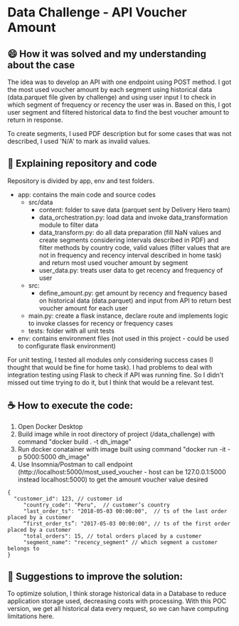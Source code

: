 # Data Challenge - API Voucher Amount

## 😄 How it was solved and my understanding about the case

The idea was to develop an API with one endpoint using POST method. I got the most used voucher amount by each segment using historical data (data.parquet file given by challenge) and using user input I to check in which segment of frequency or recency the user was in. Based on this, I got user segment and filtered historical data to find the best voucher amount to return in response.

To create segments, I used PDF description but for some cases that was not described, I used 'N/A' to mark as invalid values.


## 🚀 Explaining repository and code

Repository is divided by app, env and test folders. 
* app: contains the main code and source codes
	* src/data
		* content: folder to save data (parquet sent by Delivery Hero team)
		* data_orchestration.py: load data and invoke data_transformation module to filter data
		* data_transform.py: do all data preparation (fill NaN values and create segments considering intervals described in PDF) and filter methods by country code, valid values (filter values that are not in frequency and recency interval described in home task) and return most used voucher amount by segment
		* user_data.py: treats user data to get recency and frequency of user
	* src:
		* define_amount.py: get amount by recency and frequency based on historical data (data.parquet) and input from API to return best voucher amount for each user
	* main.py: create a flask instance, declare route and implements logic to invoke classes for recency or frequency cases
	* tests: folder with all unit tests
* env: contains environment files (not used in this project - could be used to configurate flask environment)

For unit testing, I tested all modules only considering success cases (I thought that would be fine for home task). I had problems to deal with integration testing using Flask to check if API was running fine. So I didn't missed out time trying to do it, but I think that would be a relevant test.


## ☕ How to execute the code:

1. Open Docker Desktop
2. Build image while in root directory of project (/data_challenge) with command "docker build . -t dh_image"
3. Run docker conatainer with image built using command "docker run -it -p 5000:5000 dh_image"
4. Use Insomnia/Postman to call endpoint (http://localhost:5000/most_used_voucher - host can be 127.0.0.1:5000 instead localhost:5000) to get the amount voucher value desired

```
{
  "customer_id": 123, // customer id
	 "country_code": "Peru",  // customer’s country
	 "last_order_ts": "2018-05-03 00:00:00",  // ts of the last order placed by a customer
	 “first_order_ts”: "2017-05-03 00:00:00", // ts of the first order placed by a customer
	 "total_orders": 15, // total orders placed by a customer
	 "segment_name": "recency_segment" // which segment a customer belongs to
}

```


## 🤝 Suggestions to improve the solution:

To optimize solution, I think storage historical data in a Database to reduce application storage used, decreasing costs with processing. With this POC version, we get all historical data every request, so we can have computing limitations here.
